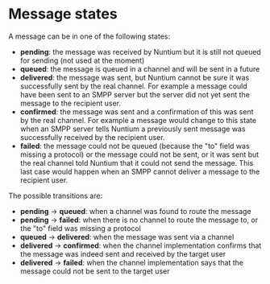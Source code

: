 # Message states #

A message can be in one of the following states:

  * **pending**: the message was received by Nuntium but it is still not queued for sending (not used at the moment)
  * **queued**: the message is queued in a channel and will be sent in a future
  * **delivered**: the message was sent, but Nuntium cannot be sure it was successfully sent by the real channel. For example a message could have been sent to an SMPP server but the server did not yet sent the message to the recipient user.
  * **confirmed**: the message was sent and a confirmation of this was sent by the real channel. For example a message would change to this state when an SMPP server tells Nuntium a previously sent message was successfully received by the recipient user.
  * **failed**: the message could not be queued (because the "to" field was missing a protocol) or the message could not be sent, or it was sent but the real channel told Nuntium that it could not send the message. This last case would happen when an SMPP cannot deliver a message to the recipient user.

The possible transitions are:
  * **pending** -> **queued**: when a channel was found to route the message
  * **pending** -> **failed**: when there is no channel to route the message to, or the "to" field was missing a protocol
  * **queued** -> **delivered**: when the message was sent via a channel
  * **delivered** -> **confirmed**: when the channel implementation confirms that the message was indeed sent and received by the target user
  * **delivered** -> **failed**: when the channel implementation says that the message could not be sent to the target user